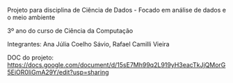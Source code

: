 Projeto para disciplina de Ciência de Dados - Focado em análise de dados e o meio ambiente 

3º ano do curso de Ciência da Computação

Integrantes: Ana Júlia Coelho Sávio, Rafael Camilli Vieira

DOC do projeto: https://docs.google.com/document/d/15sE7Mh99q2L919yH3eacTkJjQMorG5EiOR0liGmA29Y/edit?usp=sharing 
